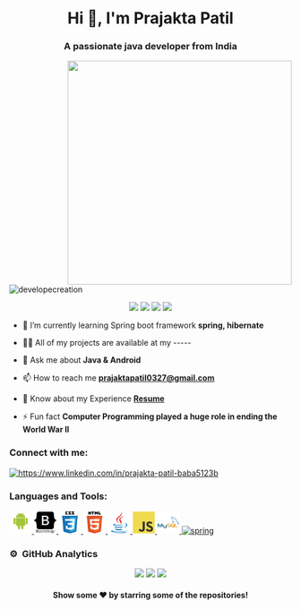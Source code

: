 <h1 align="center">Hi 👋, I'm Prajakta Patil</h1>
<h3 align="center">A passionate java developer from India</h3>

<img align ="right"  width="400" height ="400" src="https://user-images.githubusercontent.com/81975567/213871187-5f4af020-4be1-4f17-baa2-0a0b3e2909c2.gif">

<p align="left"> <img src="https://komarev.com/ghpvc/?username=developecreation&label=Profile%20views&color=0e75b6&style=flat" alt="developecreation" /> </p>

<p align="center">
<img src="https://img.shields.io/badge/Age-22-blue" />
  <img src="https://img.shields.io/badge/Focus-Android,%20Java -blue" />
  <img src="https://img.shields.io/badge/Lives-Mumbai%20Maharashtra -blue" />
  <img src="https://img.shields.io/badge/Languages-Marathi%20,%20Hindi%20%26%20English-blue" />
</p>


- 🌱 I’m currently learning Spring boot framework **spring, hibernate**

- 👨‍💻 All of my projects are available at my -----

- 💬 Ask me about **Java & Android**

- 📫 How to reach me **prajaktapatil0327@gmail.com**

- 📄 Know about my Experience **[Resume](https://drive.google.com/file/d/13K_TACpD18TeNQxRpFVcglCrYqIkf-Sm/view?usp=sharing)**

- ⚡ Fun fact **Computer Programming played a huge role in ending the World War II**

<h3 align="left">Connect with me:</h3>
<p align="left">
  
<a href="https://linkedin.com/in/https://www.linkedin.com/in/prajakta-patil-baba5123b" target="blank"><img align="center" src="https://raw.githubusercontent.com/rahuldkjain/github-profile-readme-generator/master/src/images/icons/Social/linked-in-alt.svg" alt="https://www.linkedin.com/in/prajakta-patil-baba5123b" height="30" width="40" /></a>

</p>

<h3 align="left">Languages and Tools:</h3>
<p align="left"> <a href="https://developer.android.com" target="_blank" rel="noreferrer"> <img src="https://raw.githubusercontent.com/devicons/devicon/master/icons/android/android-original-wordmark.svg" alt="android" width="40" height="40"/> </a> <a href="https://getbootstrap.com" target="_blank" rel="noreferrer"> <img src="https://raw.githubusercontent.com/devicons/devicon/master/icons/bootstrap/bootstrap-plain-wordmark.svg" alt="bootstrap" width="40" height="40"/> </a> <a href="https://www.w3schools.com/css/" target="_blank" rel="noreferrer"> <img src="https://raw.githubusercontent.com/devicons/devicon/master/icons/css3/css3-original-wordmark.svg" alt="css3" width="40" height="40"/> </a> <a href="https://www.w3.org/html/" target="_blank" rel="noreferrer"> <img src="https://raw.githubusercontent.com/devicons/devicon/master/icons/html5/html5-original-wordmark.svg" alt="html5" width="40" height="40"/> </a> <a href="https://www.java.com" target="_blank" rel="noreferrer"> <img src="https://raw.githubusercontent.com/devicons/devicon/master/icons/java/java-original.svg" alt="java" width="40" height="40"/> </a> <a href="https://developer.mozilla.org/en-US/docs/Web/JavaScript" target="_blank" rel="noreferrer"> <img src="https://raw.githubusercontent.com/devicons/devicon/master/icons/javascript/javascript-original.svg" alt="javascript" width="40" height="40"/> </a> <a href="https://www.mysql.com/" target="_blank" rel="noreferrer"> <img src="https://raw.githubusercontent.com/devicons/devicon/master/icons/mysql/mysql-original-wordmark.svg" alt="mysql" width="40" height="40"/> </a> <a href="https://spring.io/" target="_blank" rel="noreferrer"> <img src="https://www.vectorlogo.zone/logos/springio/springio-icon.svg" alt="spring" width="40" height="40"/> </a> </p>

### ⚙️ &nbsp;GitHub Analytics
                                                                                                                                                 
<p align = "center">
  <img src = "https://github-readme-stats.vercel.app/api?username=prajaktappatil&show_icons=true&theme=dark" width = 400 />
  <img src = "https://github-readme-streak-stats.herokuapp.com/?user=prajaktappatil&theme=dark&hide_border=true" width = 400 />
 <img src = "https://github-readme-stats.vercel.app/api/top-langs/?username=prajaktappatil&theme=dark&hide_border=true&layout=compact" width = 400 />
</p>
 
 <h4 align="center">Show some ❤️ by starring some of the repositories!</h4>
